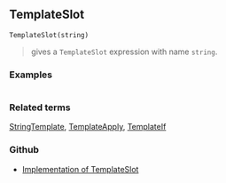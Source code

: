## TemplateSlot

```
TemplateSlot(string)
```

> gives a `TemplateSlot` expression with name `string`.
	 

### Examples

```
```


### Related terms 
[StringTemplate](StringTemplate.md), [TemplateApply](TemplateApply.md), [TemplateIf](TemplateIf.md)

### Github

* [Implementation of TemplateSlot](https://github.com/axkr/symja_android_library/blob/master/symja_android_library/matheclipse-core/src/main/java/org/matheclipse/core/builtin/StringFunctions.java#L2753) 
